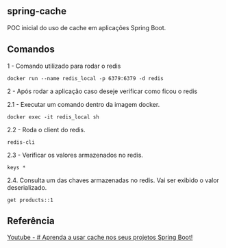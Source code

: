 ## spring-cache

POC inicial do uso de cache em aplicações Spring Boot.

## Comandos

1 - Comando utilizado para rodar o redis

```
docker run --name redis_local -p 6379:6379 -d redis
```

2 - Após rodar a aplicação caso deseje verificar como ficou o redis

2.1 - Executar um comando dentro da imagem docker.

```
docker exec -it redis_local sh
```
2.2 - Roda o client do redis.

```
redis-cli
```

2.3 - Verificar os valores armazenados no redis.
```
keys *
```

2.4. Consulta um das chaves armazenadas no redis. Vai ser exibido o valor deserializado.
```
get products::1
```

## Referência

[Youtube - # Aprenda a usar cache nos seus projetos Spring Boot! ](https://www.youtube.com/watch?v=YcI9b-lgi7w&t=120s)


```
